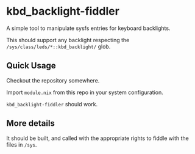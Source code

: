 kbd_backlight-fiddler
=====================

A simple tool to manipulate sysfs entries for keyboard backlights.

This should support any backlight respecting the `/sys/class/leds/*::kbd_backlight/`
glob.

Quick Usage
-----------

Checkout the repository somewhere.

Import `module.nix` from this repo in your system configuration.

`kbd_backlight-fiddler` should work.

More details
------------

It should be built, and called with the appropriate rights to fiddle with the
files in `/sys`.
